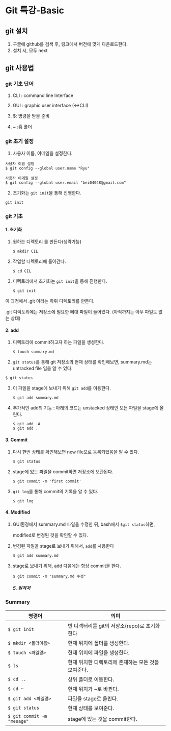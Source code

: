 # Git 특강-Basic



## git 설치

1. 구글에 github를 검색 후, 링크에서 버전에 맞게 다운로드한다.
2. 설치 시, 모두 next



## git 사용법

### git 기초 단어

1. CLI : command line Interface

2. GUI : graphic user interface (<->CLI)

3. $: 명령을 받을 준비

4. ~ :홈 폴더

   

### git 초기 설정

1. 사용자 이름, 이메일을 설정한다.

```
사용자 이름 설정
$ git config --global user.name "Ryu"

사용자 이메일 설정 
$ git config --global user.email "bei04048@gmail.com"
```



2. 초기화는 `git init`을 통해 진행한다. 

```
git init
```



### git 기초

#### 1. 초기화

1. 원하는 디렉토리	를 만든다(생략가능)

   ```
   $ mkdir CIL
   ```

2. 작업할 디렉토리에 들어간다.

	  ```
	$ cd CIL
	```
	
3. 디렉토리에서  초기화는 `git init`을 통해 진행한다. 

     ```
     $ git init
     ```

이 과정에서 .git 이라는 하위 디렉토리를 만든다. 

.git 디렉토리에는 저장소에 필요한 뼈대 파일이 들어있다. (아직까지는 아무  파일도 없는 상태)

#### 2. add

1. 디렉토리에 commit하고자 하는 파일을 생성한다.

   ```
   $ touch summary.md 
   ```

   

2.  `git status`를 통해 git 저장소의 현재 상태를 확인해보면, summary.md는 untracked file 임을 알 수 있다.

   ```
   $ git status
   ```

3. 이 파일을 stage에 보내기 위해 `git add`를 이용한다.

   ```
   $ git add summary.md
   ```


4. 추가적인 add의 기능 : 아래의 코드는 unstacked 상태인 모든 파일을 stage에 올린다.

   ```
   $ git add -A
   $ git add .
   ```

   



#### 3. Commit

1. 다시 한번 상태를 확인해보면 new file으로 등록되었음을 알 수 있다.

   ```
   $ git status
   ```

   

2. stage에 있는 파일을 commit하면 저장소에 보관된다.

   ```
   $ git commit -m 'first commit'
   ```

   

3. `git log`를 통해 commit의 기록을 알 수 있다.

   ```
   $ git log
   ```



#### 4. Modified

1. GUI환경에서 summary.md 파일을 수정한 뒤, bash에서 `$git status`하면,

   modified로 변경된 것을 확인할 수 있다. 

   

2. 변경된 파일을 stage로 보내기 위해서, `add`를 사용한다

   ```
   $ git add summary.md
   ```





3. stage로 보내기 위해, add 다음에는 항상 commit을 한다.

   ```
   $ git commit -m "summary.md 수정"
   ```

   ##### 5. 원격저

### Summary

| 명령어                     | 의미                                                |
| -------------------------- | --------------------------------------------------- |
| `$ git init`               | 빈 디렉터리를 git의 저장소(repo)로 초기화한다       |
| `$ mkdir <폴더이름>`       | 현재 위치에 폴더를 생성한다.                        |
| `$ touch <파일명>`         | 현재 위치에 파일을 생성한다.                        |
| `$ ls`                     | 현재 위치한 디렉토리에 존재하는 모든 것을 보여준다. |
| `$ cd ..`                  | 상위 폴더로 이동한다.                               |
| `$ cd ~`                   | 현재 위치가 ~로 바뀐다.                             |
| `$ git add <파일명>`       | 파일을 stage로 올린다.                              |
| `$ git status`             | 현재 상태를 보여준다.                               |
| `$ git commit -m "mesage"` | stage에 있는 것을 commit한다.                       |





















### 



